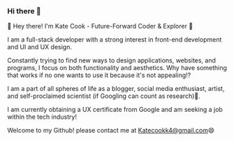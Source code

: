 ### Hi there 👋

👋 Hey there! I'm Kate Cook - Future-Forward Coder & Explorer 🚀

I am a full-stack developer with a strong interest in front-end development and UI and UX design.

Constantly trying to find new ways to design applications, websites, and programs, I focus on both functionality and aesthetics. Why have something that works if no one wants to use it because it's not appealing!? 

I am a part of all spheres of life as a blogger, social media enthusiast, artist, and self-proclaimed scientist (if Googling can count as research)🔭. 

I am currently obtaining a UX certificate from Google and am seeking a job within the tech industry!

Welcome to my Github! please contact me at Katecookk4@gmail.com😄




<!--
**kcook10/kcook10** is a ✨ _special_ ✨ repository because its `README.md` (this file) appears on your GitHub profile.

Here are some ideas to get you started:

- 🔭 I’m currently working on ...
- 🌱 I’m currently learning ...
- 👯 I’m looking to collaborate on ...
- 🤔 I’m looking for help with ...
- 💬 Ask me about ...
- 📫 How to reach me: ...
- 😄 Pronouns: ...
- ⚡ Fun fact: ...
-->
